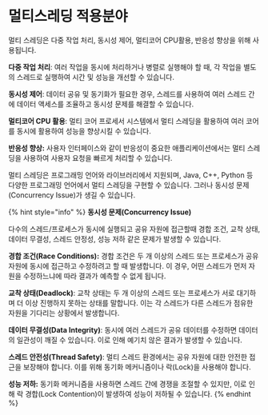# 멀티스레딩 적용분야

멀티 스레딩은 다중 작업 처리, 동시성 제어, 멀티코어 CPU활용, 반응성 향상을 위해 사용됩니다.

**다중 작업 처리**: 여러 작업을 동시에 처리하거나 병렬로 실행해야 할 때, 각 작업을 별도의 스레드로 실행하여 시간 및 성능을 개선할 수 있습니다.

**동시성 제어**: 데이터 공유 및 동기화가 필요한 경우, 스레드를 사용하여 여러 스레드 간에 데이터 액세스를 조율하고 동시성 문제를 해결할 수 있습니다.

**멀티코어 CPU 활용**: 멀티 코어 프로세서 시스템에서 멀티 스레딩을 활용하여 여러 코어를 동시에 활용하여 성능을 향상시킬 수 있습니다.

**반응성 향상:** 사용자 인터페이스와 같이 반응성이 중요한 애플리케이션에서는 멀티 스레딩을 사용하여 사용자 요청을 빠르게 처리할 수 있습니다.

멀티 스레딩은 프로그래밍 언어와 라이브러리에서 지원되며, Java, C++, Python 등 다양한 프로그래밍 언어에서 멀티 스레딩을 구현할 수 있습니다. 그러나 동시성 문제(Concurrency Issue)가 생길 수 있습니다.

{% hint style="info" %}
**동시성 문제(Concurrency Issue)**

다수의 스레드/프로세스가 동시에 실행되고 공유 자원에 접근할때 경합 조건, 교착 상태, 데이터 무결성, 스레드 안정성, 성능 저하 같은 문제가 발생할 수 있습니다.

**경합 조건(Race Conditions):** 경합 조건은 두 개 이상의 스레드 또는 프로세스가 공유 자원에 동시에 접근하고 수정하려고 할 때 발생합니다. 이 경우, 어떤 스레드가 먼저 자원을 수정하느냐에 따라 결과가 예측할 수 없게 됩니다.

**교착 상태(Deadlock)**: 교착 상태는 두 개 이상의 스레드 또는 프로세스가 서로 대기하며 더 이상 진행하지 못하는 상태를 말합니다. 이는 각 스레드가 다른 스레드가 점유한 자원을 기다리는 상황에서 발생합니다.

**데이터 무결성(Data Integrity)**: 동시에 여러 스레드가 공유 데이터를 수정하면 데이터의 일관성이 깨질 수 있습니다. 이로 인해 예기치 않은 결과가 발생할 수 있습니다.

**스레드 안전성(Thread Safety)**: 멀티 스레드 환경에서는 공유 자원에 대한 안전한 접근을 보장해야 합니다. 이를 위해 동기화 메커니즘이나 락(Lock)을 사용해야 합니다.

**성능 저하:** 동기화 메커니즘을 사용하면 스레드 간에 경쟁을 조절할 수 있지만, 이로 인해 락 경합(Lock Contention)이 발생하여 성능이 저하될 수 있습니다.
{% endhint %}
